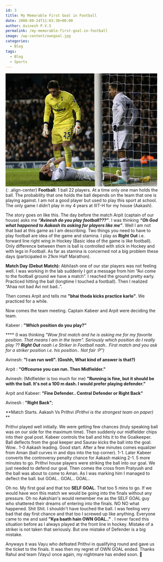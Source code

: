 ```yaml
---
id: 3
title: My Memorable First Goal in Football
date: 2008-09-24T11:03:38+00:00
author: Avinesh P.V.S
permalink: /my-memorable-first-goal-in-football
image: /wp-content/owngoal.jpg
categories:
  - Blog
tags:
  - Blog
  - Sports
---
```


![image-center](/wp-content/owngoal.jpg){: .align-center}
**Football:** 1 ball 22 players. At a time only one man holds the ball. The probability that one holds the ball depends on the team that one is playing against. I am not a good player but used to play this sport at school. The only game I didn&#8217;t play in my 4 years at IIIT-H for my house (Aakash).

The story goes on like this. The day before the match Arpit (captain of our house) asks me _**&#8220;Avinesh do you play football???&#8221;**_. I was thinking **_&#8220;Oh God what happened to Aakash its asking for players like me&#8221;_**. Well I am not that bad at this game as I am describing. Two things you need to have to play football are idea of the game and stamina. I play as **Right Out** i.e. forward line right wing in Hockey (Basic idea of the game is like football). Only difference between them is ball is controlled with stick in Hockey and with legs in Football. As far as stamina is concerned not a big problem these days (participated in 21km Half Marathon).

**Match Day (Debut Match):** Abhilash one of our star players was not feeling well. I was working in the lab suddenly I got a message from him &#8220;Avi come to the football ground we have a match&#8221;. I reached the ground pretty early. Practiced hitting the ball (longtime I touched a football). Then I realized &#8220;Ahaa not bad Avi not bad..&#8221;.

Then comes Arpit and tells me **"bhai thoda kicks practice karlo"**. We practiced for a while.

Now comes the team meeting. Captain Kabeer and Arpit were deciding the team.

Kabeer : **"Which position do you play?"** 

**** (I was thinking _"Wow first match and he is asking me for my favorite position. That means I am in the team". Seriously which position do I really play ?? **Right Out** naah i.e Striker in Football naah.. First match and you ask for a striker position i.e. his position.. Not fair :P")_

Avinesh: **"I can run well". (Goshh, What kind of answer is that?)**

Arpit : **"Offcourse you can run. Then Midfielder."**

Avinesh: (Midfielder is too much for me) **"Running is fine, but it should be with the ball. 
It's not a 100 m dash. I would prefer playing defender."**

Arpit and Kabeer: **"Fine Defender.. Central Defender or Right Back"**

Avinesh : **"Right Back"**;

**Match Starts. Aakash Vs Prithvi  _(Prithvi is the strongest team on paper)_  
** 

Prithvi played well initially. 
We were getting few chances (truly speaking ball was on our side for the maximum time). 
Then suddenly our midfielder chips into their goal post. 
Kabeer controls the ball and hits it to the Goalkeeper. 
Ball deflects from the goal keeper and Saurav kicks the ball into the goal. 
Wow.. 1-0 Aakash leading. Good start. 
After a few minutes comes equalizer from Aman (ball curves in and dips into the top corner).
1-1. Later Kabeer converts the controversy penalty chance for Aakash making 2-1.
5 more minutes to go. 
Prithvi house players were striking the ball into our goal. 
We just needed to defend our goal. 
Then comes the cross from Pratyush and the ball was about to come to Aman.
As I was marking him I managed to deflect the ball. but GOAL.. GOAL.. GOAL..

Oh no. My first goal and that too **SELF GOAL**. 
That too 5 mins to go. 
If we would have won this match we would be going into the finals without any pressure.
Oh no Aakshian's would remember me as the SELF GOAL guy who shattered their dreams of entering into the finals. 
NO NO what happened. Shit Shit. I shouldn't have touched the ball. 
I was feeling very bad that day first chance and that too I screwed up like anything. 
Everyone came to me and said **"Kya baath hain OWN GOAL.."** . 
I never faced this situation before as I always played at the front line in hockey. 
Mistake of a striker is not taken that seriously. 
But one mistake of Defender is a big mistake.

Anyways it was Vayu who defeated Prithvi in qualifying round and gave us the ticket to the finals. 
It was then my regret of OWN GOAL ended. 
Thanks Rahul and team (Vayu) once again, my nightmare has ended soon. 🙂